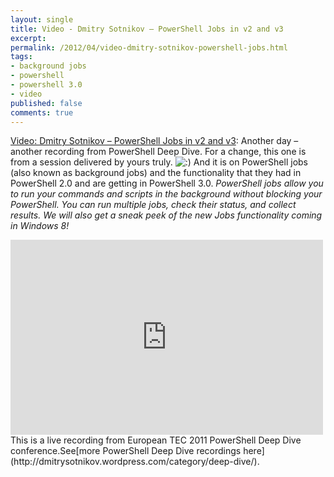 ```yaml
---
layout: single
title: Video - Dmitry Sotnikov – PowerShell Jobs in v2 and v3
excerpt: 
permalink: /2012/04/video-dmitry-sotnikov-powershell-jobs.html
tags: 
- background jobs
- powershell
- powershell 3.0
- video
published: false
comments: true
---
```

[Video: Dmitry Sotnikov – PowerShell Jobs in v2 and v3](http://feedproxy.google.com/~r/DmitrysPowerblog/~3/miIKWdS_4pk/): 
Another day – another recording from PowerShell Deep Dive. For a change, this one is from a session delivered by yours truly. <img alt=":)" src="{{ site.url }}/images/2012/20120402_Video_Dmitry_Sotnikov_%c3%a2%e2%82%ac%e2%80%9c_PowerShell_Jobs_in_v2_and_v3/icon_smile__466543643__-15x15.gif" />  And it is on PowerShell jobs (also known as background jobs) and the functionality that they had in PowerShell 2.0 and are getting in PowerShell 3.0.
<i>PowerShell jobs allow you to run your commands and scripts in the background without blocking your PowerShell. You can run multiple jobs, check their status, and collect results. We will also get a sneak peek of the new Jobs functionality coming in Windows 8!</i>
<iframe frameborder="0" height="312" src="http://www.youtube.com/embed/t3HciJl1G4Q?version=3&amp;rel=1&amp;fs=1&amp;showsearch=0&amp;showinfo=1&amp;iv_load_policy=1&amp;wmode=transparent" width="500"></iframe>
This is a live recording from European TEC 2011 PowerShell Deep Dive conference.See[more PowerShell Deep Dive recordings here](http://dmitrysotnikov.wordpress.com/category/deep-dive/).


